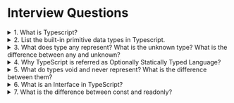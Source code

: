 # Interview Questions

<details>
<summary>1. What is Typescript?</summary>

>**Answer:**
> Typescript is a strongly typed, object oriented, compiled language. It supports OOP concepts like classes, interfaces, inheritance.
> TypeScript is a typed superset of JavaScript compiled to JavaScript. A JS program is also a valid TS program. It is possible to use JS code and JS libraries.
>
> TypeScript supports new ECMAScript standards and compiles them to (older) ECMAScript targets.
>
> TypeScript is open source (Apache 2 licensed, see github) and backed by Microsoft. Anders Hejlsberg, the lead architect of C# is spearheading the project.

</details>


<details>
<summary>2. List the built-in primitive data types in Typescript.</summary>

>**Answer:**
> These are also called the primitive types in Typescript. These are of 5 types:
> * `number`: it is used to represent number type values and represents double precision floating point values.
> * `string`: it represents a sequence of characters stored as Unicode UTF-16 code. It is the same as JavaScript primitive type.
> * `boolean`: in Typescript, it is used to represent a logical value. When we use the Boolean, we get output only in true or false.
It is also the same as JavaScript primitive type.
> * `null`: it represents a null literal and it is not possible to directly reference the null type value itself.
> * `undefined`: it is the type of undefined literal. This type of built-in type is the subtype of all types.
>
> `Number`, `String`, `Boolean`, `Symbol`, and `Object` refer to non-primitive boxed objects that are almost never used appropriately in JavaScript code.
**You should use `number`, `string`, `boolean`, and `symbol` instead.**

</details>


<details>
<summary>3. What does type any represent? What is the unknown type? What is the difference between any and unknown?</summary>

>**Answer:**
> Type `any` represents the type of variables that we do not know when we are writing an application.
> These values may come from dynamic content, e.g. from the user or a 3rd party library. 
> TypeScript 3.0 introduces a new type called `unknown`. Much like `any`, any value is assignable to `unknown`;
> however, unlike `any`, `unknown` is assignable to almost nothing else without a type assertion.
> You also can’t access any properties off of an `unknown`, nor can you call/construct them.


</details>


<details>
<summary>4. Why TypeScript is referred as Optionally Statically Typed Language?</summary>

>**Answer:**
> TypeScript is referred as optionally statically typed, which means we can make the compiler to ignore the type of a variable optionally. 
Using `any` data type, we can assign any type of value to the variable. TypeScript will not give any error checking during compilation.

</details>


<details>
<summary>5. What do types void and never represent? What is the difference between them?</summary>

>**Answer:**
> `void` represents the absence of having any type at all. You may commonly see this as the return type of functions that do not return a value. 
The `never` type represents the type of values that never occur. For instance, `never` is the return type for a function expression or an arrow function expression that always throws an exception or one that never returns; Variables also acquire the type `never` when narrowed by any type guards that can never be true. 

</details>


<details>
<summary>6. What is an Interface in TypeScript?</summary>

>**Answer:**
> An interface is a virtual structure that only exists within the context of TypeScript. The TypeScript compiler uses interfaces solely for type-checking purposes. Once your code is transpiled to its target language, it will be stripped from its interfaces - JavaScript isn't typed, there's no use for them there.
Also, an interface is simply a structural contract that defines what the properties of an object should have as a name and as a type. How you implement or initialise the properties declared within the interface is not relevant to it.

</details>


<details>
<summary>7. What is the difference between const and readonly?</summary>

>**Answer:**
> `const` is for declaring variables, `readonly` is class property modifier.

</details>
